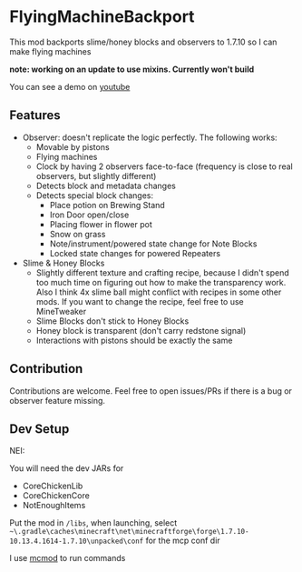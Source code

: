 # FlyingMachineBackport

This mod backports slime/honey blocks and observers to 1.7.10 so I can make flying machines

**note: working on an update to use mixins. Currently won't build**

You can see a demo on [youtube](https://www.youtube.com/watch?v=nKD4PSGlFjU)

## Features
- Observer: doesn't replicate the logic perfectly. The following works:
  - Movable by pistons
  - Flying machines
  - Clock by having 2 observers face-to-face (frequency is close to real observers, but slightly different)
  - Detects block and metadata changes
  - Detects special block changes:
    - Place potion on Brewing Stand
	- Iron Door open/close
	- Placing flower in flower pot
	- Snow on grass
	- Note/instrument/powered state change for Note Blocks
	- Locked state changes for powered Repeaters
- Slime & Honey Blocks
  - Slightly different texture and crafting recipe, because I didn't spend too much time on figuring out
    how to make the transparency work. Also I think 4x slime ball might conflict with recipes in some other mods.
	If you want to change the recipe, feel free to use MineTweaker
  - Slime Blocks don't stick to Honey Blocks
  - Honey block is transparent (don't carry redstone signal)
  - Interactions with pistons should be exactly the same
  
## Contribution
Contributions are welcome. Feel free to open issues/PRs if there is a bug or observer feature missing.

## Dev Setup
NEI:

You will need the dev JARs for
- CoreChickenLib
- CoreChickenCore
- NotEnoughItems

Put the mod in `/libs`, when launching, select `~\.gradle\caches\minecraft\net\minecraftforge\forge\1.7.10-10.13.4.1614-1.7.10\unpacked\conf` for the mcp conf dir

I use [mcmod](https://github.com/Pistonight/mcmod) to run commands
